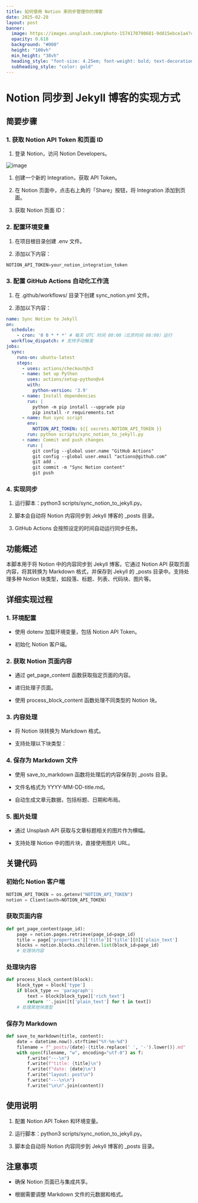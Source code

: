 ```yaml
---
title: 如何使用 Notion 来同步管理你的博客
date: 2025-02-28
layout: post
banner:
  image: https://images.unsplash.com/photo-1574170790681-9d815ebce1a4?crop=entropy&cs=tinysrgb&fit=max&fm=jpg&ixid=M3w2OTIwMzJ8MHwxfHJhbmRvbXx8fHx8fHx8fDE3NDA3NTk5MDd8&ixlib=rb-4.0.3&q=80&w=1080
  opacity: 0.618
  background: "#000"
  height: "100vh"
  min_height: "38vh"
  heading_style: "font-size: 4.25em; font-weight: bold; text-decoration: underline"
  subheading_style: "color: gold"
---
```


# Notion 同步到 Jekyll 博客的实现方式

## 简要步骤

### 1. 获取 Notion API Token 和页面 ID

1. 登录 Notion，访问 Notion Developers。

![image](https://prod-files-secure.s3.us-west-2.amazonaws.com/a7a0cc5a-89b9-4cda-8686-1fba0ca52f40/d19c1afe-dea5-4312-9333-786b0ba83054/image.png?X-Amz-Algorithm=AWS4-HMAC-SHA256&X-Amz-Content-Sha256=UNSIGNED-PAYLOAD&X-Amz-Credential=ASIAZI2LB4662IJXWSY2%2F20250228%2Fus-west-2%2Fs3%2Faws4_request&X-Amz-Date=20250228T162507Z&X-Amz-Expires=3600&X-Amz-Security-Token=IQoJb3JpZ2luX2VjEFgaCXVzLXdlc3QtMiJIMEYCIQDaG3N6DnG9gpAZ71fVX9RlQGmEoNYZRbcF66P7X5KtJAIhAPLFldhQz%2B4nqxjZ9E0zZxPaCQW7g%2FCXTgeUZ4vF6Aw1KogECJH%2F%2F%2F%2F%2F%2F%2F%2F%2F%2FwEQABoMNjM3NDIzMTgzODA1IgySI0GxwwbgB8SgS%2B8q3AOlfh%2FHmI524KGONfLV7Ux5A%2F9Y%2BdxnDt3OWfPS%2F%2Bczvz4VV9QGralRZoFmdLU4RTT%2F3nH7VQsvX8dVq6RWjTHMMiB%2FlK2VZna%2Fk%2BWgr3V06SUBBzSJ65CNKasTjOJWOAZhgFkU%2F%2BttX%2FsxbuIr8CDWr5UKZTX1s7%2BtZ%2B6qthJxEStjs7T9YIV06Hst5MrZi3JtXC1TOg6cljgaq3rbNTgyejXTR0fAZyA0i4MU2IzFZ4wXE96M73YV%2BHwvzeAMo3y4fcbQCfJgyKKUuQKnI%2F7tYIKEw%2FVSaBw886izInmFIt1%2BQdGrx8I38zhWE15rSvmF0JVB7pR%2FiaXMY4R4q%2F8QBMLG0aSQ%2BD4Wi2jp3XUx46042gTE2jWoXYfj%2FQe8SsWJ9%2BQfxfk7N6btWGEPG9NUBkzlihLMZX0O5hqLHeoNv50%2FcTG4zLavgxXul455FE2cEPQwm0FHV%2BCZQrKoigdW9PIelIUL4CYcTTWL%2BfeFGK0FF8Orh78QZBnSx6i2yIQyY2FO5i9BQrp4fe8JTWDRVzt56Ch96%2BlLSkpoY944tij1vrRzkVJzQU9S2zYGNpo%2FYdI7mwXIMk22V2XF6dkkvkVE%2BlG%2B2DoxlCpH5BQAAbtdN4%2B12RPc%2BJBGcjC%2Br4e%2BBjqkAYlMK0cXk%2BFusiwNcg%2BlUCxeh%2BJ966tQJGEmkYU2Jb8AJzBaXa8plM7ngUPTMFuvkCop%2B0%2B95Zjl0h1%2BThpD30LUqgezviWyX9aVM9u5wvV%2BeMTWIPZXhDU4bmGJOEfM7YPLobRvYzI5yMv9%2FGyW5WEC%2FNQ%2BCVKZ%2FHpYbPqX22P9W9uI%2BpMxhENL8I1R0Ul5Sgf75hJxDsVcnWOfaxicY2S90NwM&X-Amz-Signature=7620696e0021d855f8ac1547c4363f7ef6502b711263d0e86222c1c50dbc3fea&X-Amz-SignedHeaders=host&x-id=GetObject)

1. 创建一个新的 Integration，获取 API Token。

1. 在 Notion 页面中，点击右上角的「Share」按钮，将 Integration 添加到页面。

1. 获取 Notion 页面 ID：


### 2. 配置环境变量

1. 在项目根目录创建 .env 文件。

1. 添加以下内容：

```javascript
NOTION_API_TOKEN=your_notion_integration_token
```

### 3. 配置 GitHub Actions 自动化工作流

1. 在 .github/workflows/ 目录下创建 sync_notion.yml 文件。

1. 添加以下内容：

```yaml
name: Sync Notion to Jekyll
on:
  schedule:
    - cron: '0 0 * * *' # 每天 UTC 时间 00:00（北京时间 08:00）运行
  workflow_dispatch: # 支持手动触发
jobs:
  sync:
    runs-on: ubuntu-latest
    steps:
      - uses: actions/checkout@v3
      - name: Set up Python
        uses: actions/setup-python@v4
        with:
          python-version: '3.9'
      - name: Install dependencies
        run: |
          python -m pip install --upgrade pip
          pip install -r requirements.txt
      - name: Run sync script
        env:
          NOTION_API_TOKEN: ${{ secrets.NOTION_API_TOKEN }}
        run: python scripts/sync_notion_to_jekyll.py
      - name: Commit and push changes
        run: |
          git config --global user.name "GitHub Actions"
          git config --global user.email "actions@github.com"
          git add .
          git commit -m "Sync Notion content"
          git push
```

### 4. 实现同步

1. 运行脚本：python3 scripts/sync_notion_to_jekyll.py。

1. 脚本会自动将 Notion 内容同步到 Jekyll 博客的 _posts 目录。

1. GitHub Actions 会按照设定的时间自动运行同步任务。

## 功能概述

本脚本用于将 Notion 中的内容同步到 Jekyll 博客。它通过 Notion API 获取页面内容，将其转换为 Markdown 格式，并保存到 Jekyll 的 _posts 目录中。支持处理多种 Notion 块类型，如段落、标题、列表、代码块、图片等。

## 详细实现过程

### 1. 环境配置

- 使用 dotenv 加载环境变量，包括 Notion API Token。

- 初始化 Notion 客户端。

### 2. 获取 Notion 页面内容

- 通过 get_page_content 函数获取指定页面的内容。

- 递归处理子页面。

- 使用 process_block_content 函数处理不同类型的 Notion 块。

### 3. 内容处理

- 将 Notion 块转换为 Markdown 格式。

- 支持处理以下块类型：


### 4. 保存为 Markdown 文件

- 使用 save_to_markdown 函数将处理后的内容保存到 _posts 目录。

- 文件名格式为 YYYY-MM-DD-title.md。

- 自动生成文章元数据，包括标题、日期和布局。

### 5. 图片处理

- 通过 Unsplash API 获取与文章标题相关的图片作为横幅。

- 支持处理 Notion 中的图片块，直接使用图片 URL。

## 关键代码

### 初始化 Notion 客户端

```python
NOTION_API_TOKEN = os.getenv("NOTION_API_TOKEN")
notion = Client(auth=NOTION_API_TOKEN)
```

### 获取页面内容

```python
def get_page_content(page_id):
    page = notion.pages.retrieve(page_id=page_id)
    title = page['properties']['title']['title'][0]['plain_text']
    blocks = notion.blocks.children.list(block_id=page_id)
    # 处理块内容
```

### 处理块内容

```python
def process_block_content(block):
    block_type = block['type']
    if block_type == 'paragraph':
        text = block[block_type]['rich_text']
        return ''.join([t['plain_text'] for t in text])
    # 处理其他块类型
```

### 保存为 Markdown

```python
def save_to_markdown(title, content):
    date = datetime.now().strftime("%Y-%m-%d")
    filename = f"_posts/{date}-{title.replace(' ', '-').lower()}.md"
    with open(filename, "w", encoding="utf-8") as f:
        f.write("---\n")
        f.write(f"title: {title}\n")
        f.write(f"date: {date}\n")
        f.write("layout: post\n")
        f.write("---\n\n")
        f.write("\n\n".join(content))
```

## 使用说明

1. 配置 Notion API Token 和环境变量。

1. 运行脚本：python3 scripts/sync_notion_to_jekyll.py。

1. 脚本会自动将 Notion 内容同步到 Jekyll 博客的 _posts 目录。

## 注意事项

- 确保 Notion 页面已与集成共享。

- 根据需要调整 Markdown 文件的元数据和格式。